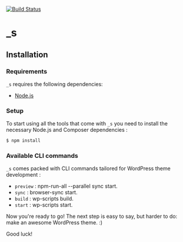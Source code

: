 [![Build Status](https://travis-ci.org/Automattic/_s.svg?branch=master)](https://travis-ci.org/Automattic/_s)

_s
===

Installation
---------------

### Requirements

`_s` requires the following dependencies:

- [Node.js](https://nodejs.org/)


### Setup

To start using all the tools that come with `_s`  you need to install the necessary Node.js and Composer dependencies :

```sh
$ npm install
```

### Available CLI commands

`_s` comes packed with CLI commands tailored for WordPress theme development :

- `preview` : npm-run-all --parallel sync start.
- `sync` : browser-sync start.
- `build` : wp-scripts build.
- `start` : wp-scripts start.

Now you're ready to go! The next step is easy to say, but harder to do: make an awesome WordPress theme. :)

Good luck!
